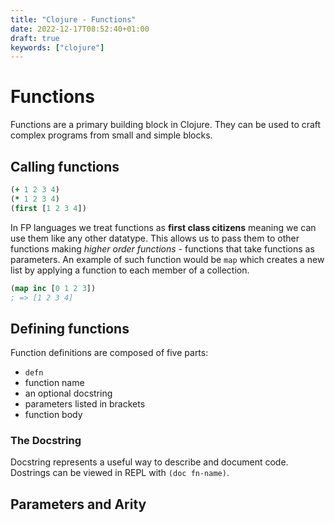 ```yaml
---
title: "Clojure - Functions"
date: 2022-12-17T08:52:40+01:00
draft: true
keywords: ["clojure"]
---
```


# Functions

Functions are a primary building block in Clojure. They can be used to craft complex
programs from small and simple blocks.

## Calling functions

```clojure
(+ 1 2 3 4)
(* 1 2 3 4)
(first [1 2 3 4])
```

In FP languages we treat functions as **first class citizens** meaning we can use them 
like any other datatype. This allows us to pass them to other functions making *higher order functions* - 
functions that take functions as parameters. An example of such function would be `map` which creates 
a new list by applying a function to each member of a collection.

```clojure
(map inc [0 1 2 3])
; => [1 2 3 4]
```

## Defining functions

Function definitions are composed of five parts:
- `defn` 
- function name
- an optional docstring
- parameters listed in brackets
- function body

### The Docstring

Docstring represents a useful way to describe and document code. Dostrings can be viewed in 
REPL with `(doc fn-name)`.

## Parameters and Arity
